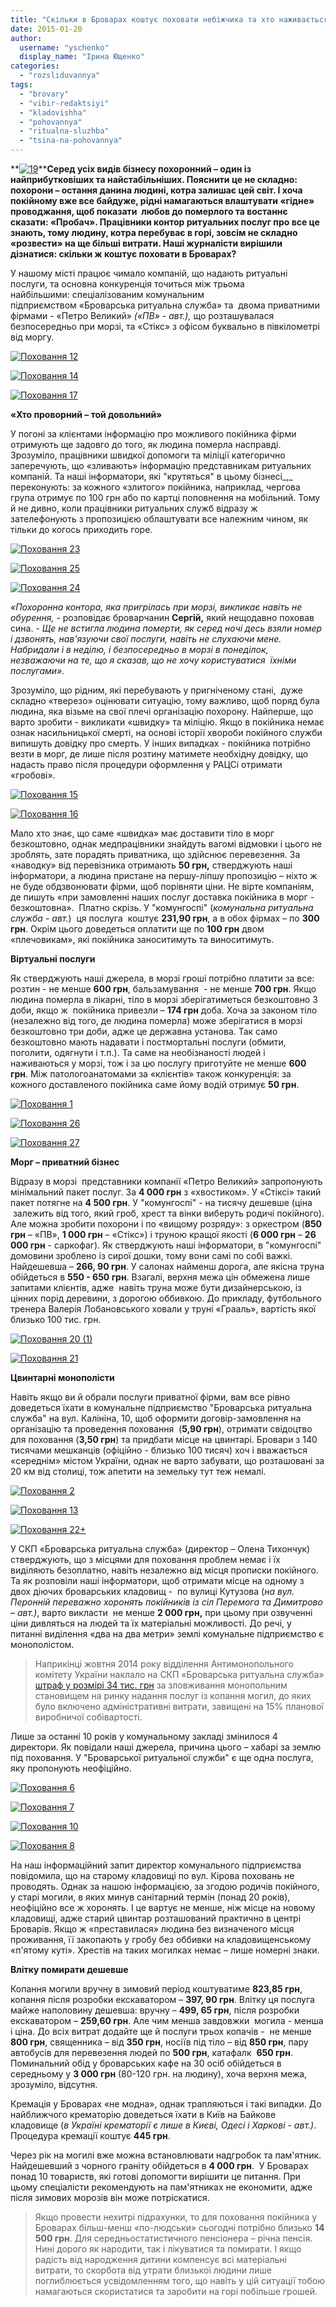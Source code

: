 ```yaml
---
title: "Скільки в Броварах коштує поховати небіжчика та хто наживається на людському горі?"
date: 2015-01-20
author: 
  username: "yschenko"
  display_name: "Ірина Ющенко"
categories: 
  - "rozsliduvannya"
tags: 
  - "brovary"
  - "vibir-redaktsiyi"
  - "kladovishha"
  - "pohovannya"
  - "ritualna-sluzhba"
  - "tsina-na-pohovannya"
---
```


**[![19](https://mpz.brovary.org/wp-content/uploads/2015/01/19.jpeg)](https://mpz.brovary.org/wp-content/uploads/2015/01/19.jpeg)****Серед усіх видів бізнесу похоронний – один із найприбутковіших та найстабільніших. Пояснити це не складно: похорони – остання данина людині, котра залишає цей світ. І хоча покійному вже все байдуже, рідні намагаються влаштувати «гідне» проводжання, щоб показати  любов до померлого та востаннє сказати: «Пробач». Працівники контор ритуальних послуг про все це знають, тому людину, котра перебуває в горі, зовсім не складно «розвести» на ще більші витрати. Наші журналісти вирішили дізнатися: скільки ж коштує поховати в Броварах?**

У нашому місті працює чимало компаній, що надають ритуальні послуги, та основна конкуренція точиться між трьома найбільшими: спеціалізованим комунальним підприємством «Броварська ритуальна служба» та  двома приватними фірмами - «Петро Великий» _(«ПВ» - авт.),_ що розташувалася безпосередньо при морзі, та «Стікс» з офісом буквально в півкілометрі від моргу.

[![Поховання 12](https://mpz.brovary.org/wp-content/uploads/2015/01/Pohovannya-12.jpg)](https://mpz.brovary.org/wp-content/uploads/2015/01/Pohovannya-12.jpg)

[![Поховання 14](https://mpz.brovary.org/wp-content/uploads/2015/01/Pohovannya-14.jpg)](https://mpz.brovary.org/wp-content/uploads/2015/01/Pohovannya-14.jpg)

[![Поховання 17](https://mpz.brovary.org/wp-content/uploads/2015/01/Pohovannya-17.jpg)](https://mpz.brovary.org/wp-content/uploads/2015/01/Pohovannya-17.jpg)

**«Хто проворний – той довольний»**

У погоні за клієнтами інформацію про можливого покійника фірми отримують ще задовго до того, як людина померла насправді. Зрозуміло, працівники швидкої допомоги та міліції категорично заперечують, що «зливають» інформацію представникам ритуальних компаній. Та наші інформатори, які "крутяться" в цьому бізнесі_,_ переконують: за кожного «злитого» покійника, наприклад, чергова група отримує по 100 грн або по картці поповнення на мобільний. Тому й не дивно, коли працівники ритуальних служб відразу ж зателефонують з пропозицією облаштувати все належним чином, як тільки до когось приходить горе.

[![Поховання 23](https://mpz.brovary.org/wp-content/uploads/2015/01/Pohovannya-23.jpg)](https://mpz.brovary.org/wp-content/uploads/2015/01/Pohovannya-23.jpg)

[![Поховання 25](https://mpz.brovary.org/wp-content/uploads/2015/01/Pohovannya-25.jpg)](https://mpz.brovary.org/wp-content/uploads/2015/01/Pohovannya-25.jpg)

[![Поховання 24](https://mpz.brovary.org/wp-content/uploads/2015/01/Pohovannya-24.jpg)](https://mpz.brovary.org/wp-content/uploads/2015/01/Pohovannya-24.jpg)

_«Похоронна контора, яка пригрілась при морзі, викликає навіть не обурення, -_ розповідає броварчанин **Сергій,** який нещодавно поховав сина. _- Ще не встигла людина померти, як серед ночі десь взяли номер і дзвонять, нав'язуючи свої послуги, навіть не слухаючи мене. Набридали і в неділю, і безпосередньо в морзі в понеділок, незважаючи на те, що я сказав, що не хочу користуватися  їхніми послугами»._ 

Зрозуміло, що рідним, які перебувають у пригніченому стані,  дуже складно «тверезо» оцінювати ситуацію, тому важливо, щоб поряд була людина, яка візьме на свої плечі організацію похорону. Найперше, що варто зробити - викликати «швидку» та міліцію. Якщо в покійника немає ознак насильницької смерті, на основі історії хвороби покійного служби випишуть довідку про смерть. У інших випадках - покійника потрібно везти в морг, де лише після розтину матимете необхідну довідку, що надасть право після процедури оформлення у РАЦСі отримати «гробові».

[![Поховання 15](https://mpz.brovary.org/wp-content/uploads/2015/01/Pohovannya-15.jpg)](https://mpz.brovary.org/wp-content/uploads/2015/01/Pohovannya-15.jpg)

[![Поховання 16](https://mpz.brovary.org/wp-content/uploads/2015/01/Pohovannya-16.jpg)](https://mpz.brovary.org/wp-content/uploads/2015/01/Pohovannya-16.jpg)

Мало хто знає, що саме «швидка» має доставити тіло в морг безкоштовно, однак медпрацівники знайдуть вагомі відмовки і цього не зроблять, зате порадять приватника, що здійснює перевезення. За «наводку» від перевізника отримають **50 грн,** стверджують наші інформатори, а людина пристане на першу-ліпшу пропозицію – ніхто ж не буде обдзвонювати фірми, щоб порівняти ціни. Не вірте компаніям, де пишуть «при замовленні наших послуг доставка покійника в морг - безкоштовна».  Платно скрізь. У "комунгоспі" (_комунальна ритуальна служба - авт._)  ця послуга  коштує **231,90 грн**, а в обох фірмах – по **300 грн**. Окрім цього доведеться оплатити ще по **100 грн** двом «плечовикам», які покійника заноситимуть та виноситимуть.

**Віртуальні послуги**

Як стверджують наші джерела, в морзі гроші потрібно платити за все: розтин - не менше **600 грн**, бальзамування  - не менше **700 грн**. Якщо людина померла в лікарні, тіло в морзі зберігатиметься безкоштовно 3 доби, якщо ж  покійника привезли – **174 грн** доба. Хоча за законом тіло (незалежно від того, де людина померла) може зберігатися в морзі безкоштовно три доби, адже це державна установа. Так само безкоштовно мають надавати і постмортальні послуги (обмити, поголити, одягнути і т.п.). Та саме на необізнаності людей і наживаються у морзі, тож і за цю послугу приготуйте не менше **600 грн**. Між патологоанатомами за «клієнтів» також конкуренція: за кожного доставленого покійника саме йому водій отримує **50 грн**.

[![Поховання 1](https://mpz.brovary.org/wp-content/uploads/2015/01/Pohovannya-1.jpg)](https://mpz.brovary.org/wp-content/uploads/2015/01/Pohovannya-1.jpg)

[![Поховання 26](https://mpz.brovary.org/wp-content/uploads/2015/01/Pohovannya-26.jpg)](https://mpz.brovary.org/wp-content/uploads/2015/01/Pohovannya-26.jpg)

[![Поховання 27](https://mpz.brovary.org/wp-content/uploads/2015/01/Pohovannya-27.jpg)](https://mpz.brovary.org/wp-content/uploads/2015/01/Pohovannya-27.jpg)

**Морг – приватний бізнес**

Відразу в морзі  представники компанії «Петро Великий» запропонують мінімальний пакет послуг. За **4 000 грн** з «хвостиком». У «Стіксі» такий пакет потягне на **4 500 грн**. У "комунгоспі" - на тисячу дешевше (ціна  залежить від того, який гроб, хрест та вінки виберуть родичі покійного). Але можна зробити похорони і по «вищому розряду»: з оркестром (**850 грн** – «ПВ», **1 000 грн** – «Стікс») і труною кращої якості (**6 000 грн** – **26 000 грн** - саркофаг). Як стверджують наші інформатори, в "комунгоспі" домовини зроблено із сирої дошки, тому вони самі по собі важкі. Найдешевша – **266, 90 грн**. У салонах найменш дорога, але якісна труна обійдеться в **550 - 650 грн**. Взагалі, верхня межа цін обмежена лише запитами клієнтів, адже  навіть труна може бути дизайнерською, із цінних порід деревини, з дорогою оббивкою. До прикладу, футбольного тренера Валерія Лобановського ховали у труні «Грааль», вартість якої близько 100 тис. грн.

[![Поховання 20 (1)](https://mpz.brovary.org/wp-content/uploads/2015/01/Pohovannya-20-1.jpg)](https://mpz.brovary.org/wp-content/uploads/2015/01/Pohovannya-20-1.jpg)

[![Поховання 21](https://mpz.brovary.org/wp-content/uploads/2015/01/Pohovannya-21.jpg)](https://mpz.brovary.org/wp-content/uploads/2015/01/Pohovannya-21.jpg)

**Цвинтарні монополісти**

Навіть якщо ви й обрали послуги приватної фірми, вам все рівно доведеться їхати в комунальне підприємство "Броварська ритуальна служба" на вул. Калініна, 10, щоб оформити договір-замовлення на організацію та проведення поховання  (**5,90 грн**), отримати свідоцтво для поховання (**3,50 грн**) та придбати місце на цвинтарі. Бровари з 140 тисячами мешканців (офіційно - близько 100 тисяч) хоч і вважається «середнім» містом України, однак не варто забувати, що розташовані за 20 км від столиці, тож апетити на земельку тут теж немалі.

[![Поховання 2](https://mpz.brovary.org/wp-content/uploads/2015/01/Pohovannya-2.jpg)](https://mpz.brovary.org/wp-content/uploads/2015/01/Pohovannya-2.jpg)

[![Поховання 13](https://mpz.brovary.org/wp-content/uploads/2015/01/Pohovannya-13.jpg)](https://mpz.brovary.org/wp-content/uploads/2015/01/Pohovannya-13.jpg)

[![Поховання 22+](https://mpz.brovary.org/wp-content/uploads/2015/01/Pohovannya-22-.jpg)](https://mpz.brovary.org/wp-content/uploads/2015/01/Pohovannya-22-.jpg)

У СКП «Броварська ритуальна служба» (директор – Олена Тихончук) стверджують, що з місцями для поховання проблем немає і їх виділяють безоплатно, навіть незалежно від місця прописки покійного. Та як розповіли наші інформатори, щоб отримати місце на одному з двох діючих броварських кладовищ -  по вулиці Кутузова (_на вул. Перонній переважно хоронять покійників із сіл Перемога та Димитрово – авт.)_, варто викласти  не менше **2 000 грн,** при цьому при озвученні ціни дивляться на людей та їх матеріальні можливості. До речі, у питанні виділення «два на два метри» землі комунальне підприємство є монополістом.

> Наприкінці жовтня 2014 року відділення Антимонопольного комітету України наклало на СКП «Броварська ритуальна служба» [штраф у розмірі 34 тис. грн](http://www.amc.gov.ua/amku/control/kyivr/uk/publish/article/81389;jsessionid=9067662E658B55770283117BD782C24B.app1) за зловживання монопольним становищем на ринку надання послуг із копання могил, до яких було включено адміністративні витрати, завищені на 15% планової виробничої собівартості.  

Лише за останні 10 років у комунальному закладі змінилося 4 директори. Як повідали наші джерела, причина цього – хабарі за землю під поховання. У "Броварської ритуальної служби" є ще одна послуга, яку пропонують неофіційно.

[![Поховання 6](https://mpz.brovary.org/wp-content/uploads/2015/01/Pohovannya-6.jpg)](https://mpz.brovary.org/wp-content/uploads/2015/01/Pohovannya-6.jpg)

[![Поховання 7](https://mpz.brovary.org/wp-content/uploads/2015/01/Pohovannya-7.jpg)](https://mpz.brovary.org/wp-content/uploads/2015/01/Pohovannya-7.jpg)

[![Поховання 10](https://mpz.brovary.org/wp-content/uploads/2015/01/Pohovannya-10.jpg)](https://mpz.brovary.org/wp-content/uploads/2015/01/Pohovannya-10.jpg)

[![Поховання 8](https://mpz.brovary.org/wp-content/uploads/2015/01/Pohovannya-8.jpg)](https://mpz.brovary.org/wp-content/uploads/2015/01/Pohovannya-8.jpg)

На наш інформаційний запит директор комунального підприємства повідомила, що на старому кладовищі по вул. Кірова поховань не проводять. Однак за нашою інформацією, за згодою родичів покійного, у старі могили, в яких минув санітарний термін (понад 20 років), неофіційно все ж хоронять. І це вартує не менше, ніж місце на новому кладовищі, адже старий цвинтар розташований практично в центрі Броварів. Якщо ж «преставилася» людина без визначеного місця проживання, її закопають у гробу без оббивки на кладовищенському «п'ятому куті». Хрестів на таких могилках немає – лише номерні знаки.

**Влітку помирати дешевше**

Копання могили вручну в зимовий період коштуватиме **823,85 грн**, копання після розробки екскаватором – **397, 90 грн**. Влітку ця послуга майже наполовину дешевша: вручну – **499, 65 грн**, після розробки екскаватором – **259,60 грн**. Але чим менша завдовжки  могила - менша і ціна. До всіх витрат додайте ще й послуги трьох копачів -  не менше **800 грн**, священника – від **350 грн**, носіїв під тіло – від **850 грн**, пару автобусів для перевезення людей по **500 грн**, катафалк  **650 грн**. Поминальний обід у броварських кафе на 30 осіб обійдеться в середньому у **3 000 грн** (80-120 грн. на людину), хоча верхня межа, зрозуміло, відсутня.

Кремація у Броварах «не модна», однак трапляються і такі випадки. До найближчого крематорію доведеться їхати в Київ на Байкове кладовище (_в Україні крематорії є лише в Києві, Одесі і Харкові - авт.)_. Процедура кремації коштує **445 грн**.

Через рік на могилі вже можна встановлювати надгробок та пам'ятник. Найдешевший з чорного граніту обійдеться в **4 000 грн**.  У Броварах понад 10 товариств, які готові допомогти вирішити це питання. При цьому спеціалісти рекомендують на пам'ятниках не економити, адже після зимових морозів він може потріскатися.

> Якщо провести нехитрі підрахунки, то для поховання покійника у Броварах більш-менш «по-людськи» сьогодні потрібно близько **14 500 грн**. Для середньостатистичного пенсіонера – річна пенсія. Нині дорого як народити, так і лікуватися та помирати. І якщо радість від народження дитини компенсує всі матеріальні витрати, то скорбота від утрати близької людини лише поглиблюється усвідомленням того, що навіть у цій ситуації тобою намагаються скористатися та заробити на горі побільше грошей.
